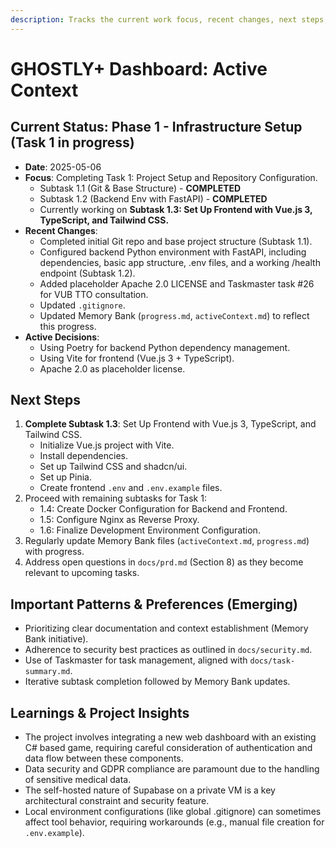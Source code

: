 ```yaml
---
description: Tracks the current work focus, recent changes, next steps, active decisions, and key learnings for the GHOSTLY+ Dashboard project.
---
```


# GHOSTLY+ Dashboard: Active Context

## Current Status: Phase 1 - Infrastructure Setup (Task 1 in progress)

- **Date**: 2025-05-06
- **Focus**: Completing Task 1: Project Setup and Repository Configuration.
    - Subtask 1.1 (Git & Base Structure) - **COMPLETED**
    - Subtask 1.2 (Backend Env with FastAPI) - **COMPLETED**
    - Currently working on **Subtask 1.3: Set Up Frontend with Vue.js 3, TypeScript, and Tailwind CSS.**
- **Recent Changes**: 
    - Completed initial Git repo and base project structure (Subtask 1.1).
    - Configured backend Python environment with FastAPI, including dependencies, basic app structure, .env files, and a working /health endpoint (Subtask 1.2).
    - Added placeholder Apache 2.0 LICENSE and Taskmaster task #26 for VUB TTO consultation.
    - Updated `.gitignore`.
    - Updated Memory Bank (`progress.md`, `activeContext.md`) to reflect this progress.
- **Active Decisions**: 
    - Using Poetry for backend Python dependency management.
    - Using Vite for frontend (Vue.js 3 + TypeScript).
    - Apache 2.0 as placeholder license.

## Next Steps

1.  **Complete Subtask 1.3**: Set Up Frontend with Vue.js 3, TypeScript, and Tailwind CSS.
    - Initialize Vue.js project with Vite.
    - Install dependencies.
    - Set up Tailwind CSS and shadcn/ui.
    - Set up Pinia.
    - Create frontend `.env` and `.env.example` files.
2.  Proceed with remaining subtasks for Task 1:
    - 1.4: Create Docker Configuration for Backend and Frontend.
    - 1.5: Configure Nginx as Reverse Proxy.
    - 1.6: Finalize Development Environment Configuration.
3.  Regularly update Memory Bank files (`activeContext.md`, `progress.md`) with progress.
4.  Address open questions in `docs/prd.md` (Section 8) as they become relevant to upcoming tasks.

## Important Patterns & Preferences (Emerging)

-   Prioritizing clear documentation and context establishment (Memory Bank initiative).
-   Adherence to security best practices as outlined in `docs/security.md`.
-   Use of Taskmaster for task management, aligned with `docs/task-summary.md`.
-   Iterative subtask completion followed by Memory Bank updates.

## Learnings & Project Insights

-   The project involves integrating a new web dashboard with an existing C# based game, requiring careful consideration of authentication and data flow between these components.
-   Data security and GDPR compliance are paramount due to the handling of sensitive medical data.
-   The self-hosted nature of Supabase on a private VM is a key architectural constraint and security feature.
-   Local environment configurations (like global .gitignore) can sometimes affect tool behavior, requiring workarounds (e.g., manual file creation for `.env.example`). 